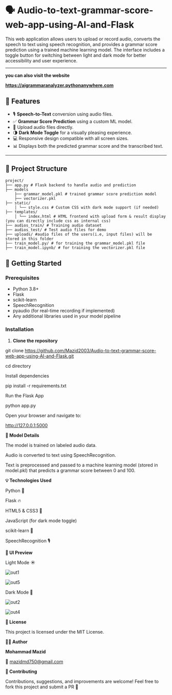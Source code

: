 # 🗣️ Audio-to-text-grammar-score-web-app-using-AI-and-Flask

This web application allows users to upload or record audio, converts the speech to text using speech recognition, and provides a grammar score prediction using a trained machine learning model. The interface includes a toggle button for switching between light and dark mode for better accessibility and user experience.

---
**you can also visit the website**

**https://aigrammaranalyzer.pythonanywhere.com**

## 🌟 Features

- 🎙️ **Speech-to-Text** conversion using audio files.
- ✅ **Grammar Score Prediction** using a custom ML model.
- 📁 Upload audio files directly.
- 🌗 **Dark Mode Toggle** for a visually pleasing experience.
- 💻 Responsive design compatible with all screen sizes.
- 📊 Displays both the predicted grammar score and the transcribed text.

---

## 📁 Project Structure
```
project/ 
├── app.py # Flask backend to handle audio and prediction 
├── models
    ├── grammar_model.pkl # trained grammar score prediction model
    ├── vectorizer.pkl
├── static/ 
    │ └── style.css # Custom CSS with dark mode support (if needed)
├── templates/ 
    │ └── index.html # HTML frontend with upload form & result display (you can directly include css as internal css)
├── audios_train/ # Training audio dataset  
├── audios_test/ # Test audio files for demo 
├── uploads/ #audio files of the users(i.e, input files) will be stored in this folder
├── train_model.py/ # for training the grammar_model.pkl file 
├── train_model.ipynb/ # for training the vectorizer.pkl file
```
## 🚀 Getting Started

### Prerequisites

- Python 3.8+
- Flask
- scikit-learn
- SpeechRecognition
- pyaudio (for real-time recording if implemented)
- Any additional libraries used in your model pipeline

### Installation

1. **Clone the repository**

git clone https://github.com/Mazid2003/Audio-to-text-grammar-score-web-app-using-AI-and-Flask.git

cd directory

Install dependencies

pip install -r requirements.txt

Run the Flask App

python app.py

Open your browser and navigate to:

http://127.0.0.1:5000

**🧠 Model Details**

The model is trained on labeled audio data.

Audio is converted to text using SpeechRecognition.

Text is preprocessed and passed to a machine learning model (stored in model.pkl) that predicts a grammar score between 0 and 100.

**💡 Technologies Used**

Python 🐍

Flask 🔥

HTML5 & CSS3 🎨

JavaScript (for dark mode toggle)

scikit-learn 🤖

SpeechRecognition 🎙️

**📸 UI Preview**

Light Mode ☀️  

![out1](https://github.com/user-attachments/assets/7892778c-1437-43fa-bed4-dbb868746d9c)

![out5](https://github.com/user-attachments/assets/bfc5f53e-9244-4a9b-a5dd-a346d8b68c7e)

Dark Mode 🌙

![out2](https://github.com/user-attachments/assets/02cd2240-a914-4cdb-b7ec-00f1f67b88ed)

![out4](https://github.com/user-attachments/assets/cc84ae1d-e27c-41f9-888b-23dd57793d61)

**🔐 License**

This project is licensed under the MIT License.

**🙋‍♂️ Author**

**Mohammad Mazid**

📧 mazidmd750@gmail.com


**🤝 Contributing**

Contributions, suggestions, and improvements are welcome!
Feel free to fork this project and submit a PR 🚀

